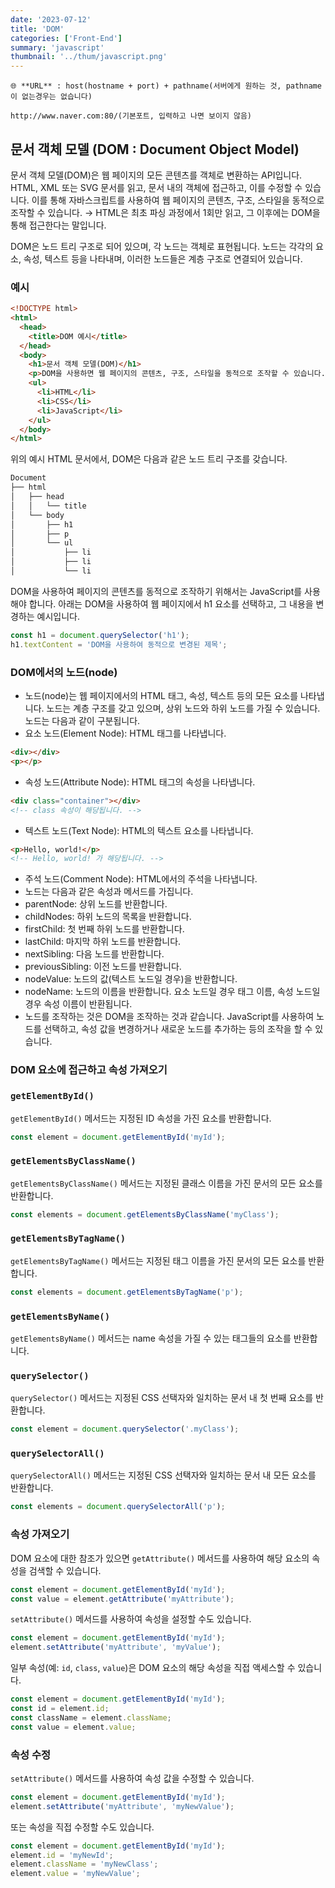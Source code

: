 ```yaml
---
date: '2023-07-12'
title: 'DOM'
categories: ['Front-End']
summary: 'javascript'
thumbnail: '../thum/javascript.png'
---
```


    🌐 **URL** : host(hostname + port) + pathname(서버에게 원하는 것, pathname이 없는경우는 없습니다)
    
    http://www.naver.com:80/(기본포트, 입력하고 나면 보이지 않음)


## 문서 객체 모델 (DOM : Document Object Model)

문서 객체 모델(DOM)은 웹 페이지의 모든 콘텐츠를 객체로 변환하는 API입니다. HTML, XML 또는 SVG 문서를 읽고, 문서 내의 객체에 접근하고, 이를 수정할 수 있습니다. 이를 통해 자바스크립트를 사용하여 웹 페이지의 콘텐츠, 구조, 스타일을 동적으로 조작할 수 있습니다. → HTML은 최초 파싱 과정에서 1회만 읽고, 그 이후에는 DOM을 통해 접근한다는 말입니다.

DOM은 노드 트리 구조로 되어 있으며, 각 노드는 객체로 표현됩니다. 노드는 각각의 요소, 속성, 텍스트 등을 나타내며, 이러한 노드들은 계층 구조로 연결되어 있습니다.

### 예시

```html
<!DOCTYPE html>
<html>
  <head>
    <title>DOM 예시</title>
  </head>
  <body>
    <h1>문서 객체 모델(DOM)</h1>
    <p>DOM을 사용하면 웹 페이지의 콘텐츠, 구조, 스타일을 동적으로 조작할 수 있습니다.</p>
    <ul>
      <li>HTML</li>
      <li>CSS</li>
      <li>JavaScript</li>
    </ul>
  </body>
</html>

```

위의 예시 HTML 문서에서, DOM은 다음과 같은 노드 트리 구조를 갖습니다.

```markdown
Document
├── html
│   ├── head
│   │   └── title
│   └── body
│       ├── h1
│       ├── p
│       └── ul
│           ├── li
│           ├── li
│           └── li
```

DOM을 사용하여 페이지의 콘텐츠를 동적으로 조작하기 위해서는 JavaScript를 사용해야 합니다. 아래는 DOM을 사용하여 웹 페이지에서 h1 요소를 선택하고, 그 내용을 변경하는 예시입니다.

```jsx
const h1 = document.querySelector('h1');
h1.textContent = 'DOM을 사용하여 동적으로 변경된 제목';
```

### DOM에서의 노드(node)

  - 노드(node)는 웹 페이지에서의 HTML 태그, 속성, 텍스트 등의 모든 요소를 나타냅니다. 노드는 계층 구조를 갖고 있으며, 상위 노드와 하위 노드를 가질 수 있습니다. 노드는 다음과 같이 구분됩니다.
  - 요소 노드(Element Node): HTML 태그를 나타냅니다.
```html
<div></div>
<p></p>
```
  - 속성 노드(Attribute Node): HTML 태그의 속성을 나타냅니다. 
```html
<div class="container"></div>
<!-- class 속성이 해당됩니다. -->
```
  - 텍스트 노드(Text Node): HTML의 텍스트 요소를 나타냅니다.
```html
<p>Hello, world!</p>
<!-- Hello, world! 가 해당됩니다. -->
```
  - 주석 노드(Comment Node): HTML에서의 주석을 나타냅니다.
  - 노드는 다음과 같은 속성과 메서드를 가집니다.
  - parentNode: 상위 노드를 반환합니다.
  - childNodes: 하위 노드의 목록을 반환합니다.
  - firstChild: 첫 번째 하위 노드를 반환합니다.
  - lastChild: 마지막 하위 노드를 반환합니다.
  - nextSibling: 다음 노드를 반환합니다.
  - previousSibling: 이전 노드를 반환합니다.
  - nodeValue: 노드의 값(텍스트 노드일 경우)을 반환합니다.
  - nodeName: 노드의 이름을 반환합니다. 요소 노드일 경우 태그 이름, 속성 노드일 경우 속성 이름이 반환됩니다.
  - 노드를 조작하는 것은 DOM을 조작하는 것과 같습니다. JavaScript를 사용하여 노드를 선택하고, 속성 값을 변경하거나 새로운 노드를 추가하는 등의 조작을 할 수 있습니다.

### DOM 요소에 접근하고 속성 가져오기

### `getElementById()`

`getElementById()` 메서드는 지정된 ID 속성을 가진 요소를 반환합니다.

```jsx
const element = document.getElementById('myId');
```

### `getElementsByClassName()`

`getElementsByClassName()` 메서드는 지정된 클래스 이름을 가진 문서의 모든 요소를 반환합니다.

```jsx
const elements = document.getElementsByClassName('myClass');
```

### `getElementsByTagName()`

`getElementsByTagName()` 메서드는 지정된 태그 이름을 가진 문서의 모든 요소를 반환합니다.

```jsx
const elements = document.getElementsByTagName('p');
```

### `getElementsByName()`

`getElementsByName()` 메서드는 name 속성을 가질 수 있는 태그들의 요소를 반환합니다.

### `querySelector()`

`querySelector()` 메서드는 지정된 CSS 선택자와 일치하는 문서 내 첫 번째 요소를 반환합니다.

```jsx
const element = document.querySelector('.myClass');
```

### `querySelectorAll()`

`querySelectorAll()` 메서드는 지정된 CSS 선택자와 일치하는 문서 내 모든 요소를 반환합니다.

```jsx
const elements = document.querySelectorAll('p');
```

### 속성 가져오기

DOM 요소에 대한 참조가 있으면 `getAttribute()` 메서드를 사용하여 해당 요소의 속성을 검색할 수 있습니다.

```jsx
const element = document.getElementById('myId');
const value = element.getAttribute('myAttribute');
```

`setAttribute()` 메서드를 사용하여 속성을 설정할 수도 있습니다.

```jsx
const element = document.getElementById('myId');
element.setAttribute('myAttribute', 'myValue');
```

일부 속성(예: `id`, `class`, `value`)은 DOM 요소의 해당 속성을 직접 액세스할 수 있습니다.

```jsx
const element = document.getElementById('myId');
const id = element.id;
const className = element.className;
const value = element.value;
```

### 속성 수정

`setAttribute()` 메서드를 사용하여 속성 값을 수정할 수 있습니다.

```jsx
const element = document.getElementById('myId');
element.setAttribute('myAttribute', 'myNewValue');
```

또는 속성을 직접 수정할 수도 있습니다.

```jsx
const element = document.getElementById('myId');
element.id = 'myNewId';
element.className = 'myNewClass';
element.value = 'myNewValue';
```